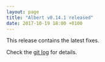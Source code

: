 ```yaml
---
layout: page
title: "Albert v0.14.1 released"
date: 2017-10-19 18:00 +0100
---
```


This release contains the latest fixes.

Check the [git log](https://github.com/albertlauncher/albert/commits/v0.14.1) for details.
